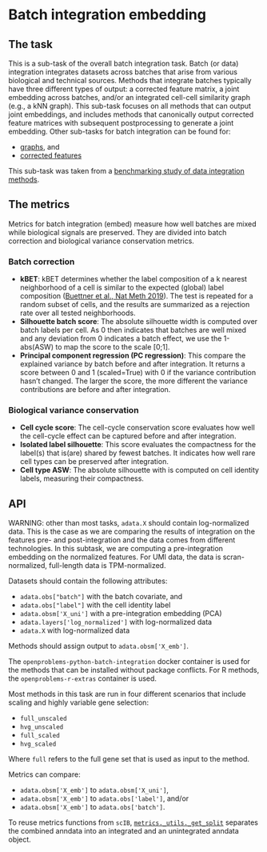 <!--- TODO: add links --->

# Batch integration embedding

## The task

This is a sub-task of the overall batch integration task. Batch (or data) integration
integrates datasets across batches that arise from various biological and technical
sources. Methods that integrate batches typically have three different types of output:
a corrected feature matrix, a joint embedding across batches, and/or an integrated
cell-cell similarity graph (e.g., a kNN graph). This sub-task focuses on all methods
that can output joint embeddings, and includes methods that canonically output corrected
feature matrices with subsequent postprocessing to generate a joint embedding. Other
sub-tasks for batch integration can be found for:

* [graphs](../batch_integration_graph/), and
* [corrected features](../batch_integration_features)

This sub-task was taken from a
[benchmarking study of data integration
methods](https://openproblems.bio/bibliography#luecken2022benchmarking).

## The metrics

Metrics for batch integration (embed) measure how well batches are mixed while
biological signals are preserved. They are divided into batch correction and biological
variance conservation metrics.

### Batch correction

* **kBET**: kBET determines whether the label composition of a k nearest neighborhood of
a cell is similar to the expected (global) label composition
([Buettner et al., Nat Meth 2019](https://openproblems.bio/bibliography#bttner2018test)).
  The test is repeated for a random subset of cells,
and the results are summarized as a rejection rate over all tested neighborhoods.
* **Silhouette batch score**: The absolute silhouette width is computed over batch
labels per cell. As 0 then indicates that batches are well mixed and any deviation from
0 indicates a batch effect, we use the 1-abs(ASW) to map the score to the scale [0;1].
* **Principal component regression (PC regression)**: This compare the explained
variance by batch before and after integration. It returns a score between 0 and 1
(scaled=True) with 0 if the variance contribution hasn’t changed. The larger the score,
the more different the variance contributions are before and after integration.

### Biological variance conservation

* **Cell cycle score**: The cell-cycle conservation score evaluates how well the
cell-cycle effect can be captured before and after integration.
* **Isolated label silhouette**: This score evaluates the compactness for the label(s)
that is(are) shared by fewest batches. It indicates how well rare cell types can be
preserved after integration.
* **Cell type ASW**: The absolute silhouette with is computed on cell identity labels,
measuring their compactness.

## API

WARNING: other than most tasks, `adata.X` should contain log-normalized data.
   This is the case as we are comparing the results of integration on the
   features pre- and post-integration and the data comes from different technologies.
   In this subtask, we are computing a pre-integration embedding on the normalized
   features.
   For UMI data, the data is scran-normalized, full-length data is TPM-normalized.

Datasets should contain the following attributes:

* `adata.obs["batch"]` with the batch covariate, and
* `adata.obs["label"]` with the cell identity label
* `adata.obsm['X_uni']` with a pre-integration embedding (PCA)
* `adata.layers['log_normalized']` with log-normalized data
* `adata.X` with log-normalized data

Methods should assign output to `adata.obsm['X_emb']`.

The `openproblems-python-batch-integration` docker container is used for the methods
that can be installed without package conflicts. For R methods, the
`openproblems-r-extras` container is used.

Most methods in this task are run in four different scenarios that include scaling and
highly variable gene selection:

* `full_unscaled`
* `hvg_unscaled`
* `full_scaled`
* `hvg_scaled`

Where `full` refers to the full gene set that is used as input to the method.

Metrics can compare:

* `adata.obsm['X_emb']` to `adata.obsm['X_uni']`,
* `adata.obsm['X_emb']` to `adata.obs['label']`, and/or
* `adata.obsm['X_emb']` to `adata.obs['batch']`.

To reuse metrics functions from `scIB`, [`metrics._utils._get_split`](metrics/_utils.py)
separates the combined anndata into an integrated and an unintegrated anndata object.
